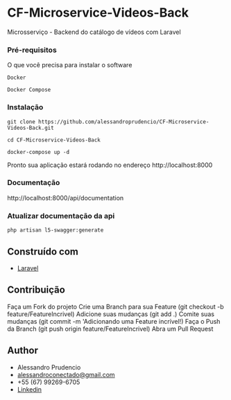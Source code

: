 # CF-Microservice-Videos-Back

Microsserviço - Backend do catálogo de vídeos com Laravel

### Pré-requisitos

O que você precisa para instalar o software

```
Docker
```
```
Docker Compose
```

### Instalação

```
git clone https://github.com/alessandroprudencio/CF-Microservice-Videos-Back.git
```

```
cd CF-Microservice-Videos-Back
```

```
docker-compose up -d
```

Pronto sua aplicação estará rodando no endereço http://localhost:8000

### Documentação

http://localhost:8000/api/documentation


### Atualizar documentação da api

```
php artisan l5-swagger:generate
```

## Construído com

* [Laravel](https://laravel.com/)

## Contribuição

Faça um Fork do projeto Crie uma Branch para sua Feature (git checkout -b feature/FeatureIncrivel)
Adicione suas mudanças (git add .)
Comite suas mudanças (git commit -m 'Adicionando uma Feature incrível!)
Faça o Push da Branch (git push origin feature/FeatureIncrivel)
Abra um Pull Request

## Author

* Alessandro Prudencio
* alessandroconectado@gmail.com
* +55 (67) 99269-6705
* [Linkedin](https://www.linkedin.com/in/alessandro-prudencio/)



